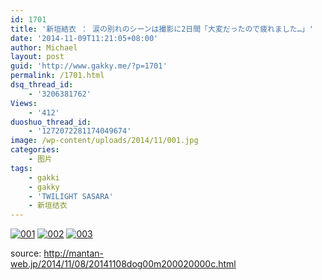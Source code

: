 ```yaml
---
id: 1701
title: '新垣結衣 ： 涙の別れのシーンは撮影に2日間「大変だったので疲れました…」'
date: '2014-11-09T11:21:05+08:00'
author: Michael
layout: post
guid: 'http://www.gakky.me/?p=1701'
permalink: /1701.html
dsq_thread_id:
    - '3206381762'
Views:
    - '412'
duoshuo_thread_id:
    - '1272072281174049674'
image: /wp-content/uploads/2014/11/001.jpg
categories:
    - 图片
tags:
    - gakki
    - gakky
    - 'TWILIGHT SASARA'
    - 新垣结衣
---
```


[![001](http://www.yui-aragaki.org/wp-content/uploads/2014/11/001.jpg)](http://www.yui-aragaki.org/wp-content/uploads/2014/11/001.jpg "001") [![002](http://www.yui-aragaki.org/wp-content/uploads/2014/11/002.jpg)](http://www.yui-aragaki.org/wp-content/uploads/2014/11/002.jpg "002") [![003](http://www.yui-aragaki.org/wp-content/uploads/2014/11/003.jpg)](http://www.yui-aragaki.org/wp-content/uploads/2014/11/003.jpg "003")

source: http://mantan-web.jp/2014/11/08/20141108dog00m200020000c.html